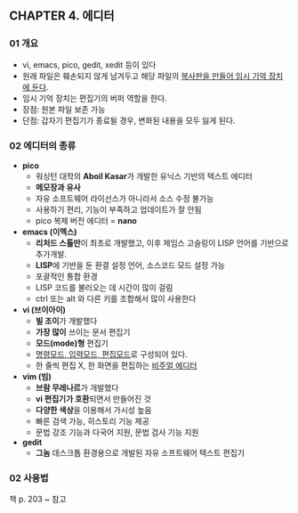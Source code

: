 ## CHAPTER 4. 에디터



### 01 개요

* vi, emacs, pico, gedit, xedit 등이 있다
* 원래 파일은 훼손되지 않게 남겨두고 해당 파일의 <u>복사판을 만들어 임시 기억 장치에 둔다</u>.
* 임시 기억 장치는 편집기의 버퍼 역할을 한다.
* 장점: 원본 파일 보존 가능
* 단점: 갑자기 편집기가 종료될 경우, 변화된 내용을 모두 잃게 된다.



### 02 에디터의 종류

* **pico**
  * 워싱턴 대학의 **Aboil Kasar**가 개발한 유닉스 기반의 텍스트 에디터
  * **메모장과 유사**
  * 자유 소프트웨어 라이선스가 아니라서 소스 수정 불가능
  * 사용하기 편리, 기능이 부족하고 업데이트가 잘 안됨
  * pico 복제 버전 에디터 = **nano**
* **emacs (이멕스)**
  * **리처드 스톨만**이 최초로 개발했고, 이후 제임스 고슬링이 LISP 언어를 기반으로 추가개발.
  * **LISP**에 기반을 둔 환결 설정 언어, 소스코드 모드 설정 가능
  * 포괄적인 통합 환경
  * LISP 코드를 불러오는 데 시간이 많이 걸림
  * ctrl 또는 alt 와 다른 키를 조합해서 많이 사용한다
* **vi (브이아이)**
  * **빌 조이**가 개발했다
  * **가장 많이** 쓰이는 문서 편집기
  * **모드(mode)형** 편집기
  * <u>명령모드, 입력모드, 편집모드</u>로 구성되어 있다.
  * 한 줄씩 편집 X, 한 화면을 편집하는 <u>비주얼 에디터</u>
* **vim (빔)**
  * **브람 무레나르**가 개발했다
  * **vi 편집기가 호환**되면서 만들어진 것
  * **다양한 색상**을 이용해서 가시성 높음
  * 빠른 검색 가능, 히스토리 기능 제공
  * 문법 강조 기능과 다국어 지원, 문법 검사 기능 지원
* **gedit**
  * **그놈** 데스크톱 환경용으로 개발된 자유 소프트웨어 텍스트 편집기



### 02 사용법

책 p. 203 ~  참고
